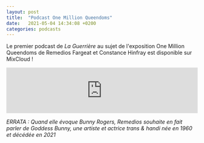 ```yaml
---
layout: post
title:  "Podcast One Million Queendoms"
date:   2021-05-04 14:34:08 +0200
categories: podcasts
---
```


Le premier podcast de *La Guerrière* au sujet de l'exposition One Million Queendoms de Remedios Fargeat et Constance Hinfray est disponible sur MixCloud ! 

<iframe width="100%" height="120" src="https://www.mixcloud.com/widget/iframe/?hide_cover=1&feed=%2FLaGuerri%C3%A8re%2Fone-million-queendoms%2F" frameborder="0" ></iframe>

*ERRATA : Quand elle évoque Bunny Rogers, Remedios souhaite en fait parler de Goddess Bunny, une artiste et actrice trans & handi née en 1960 et décédée en 2021*
